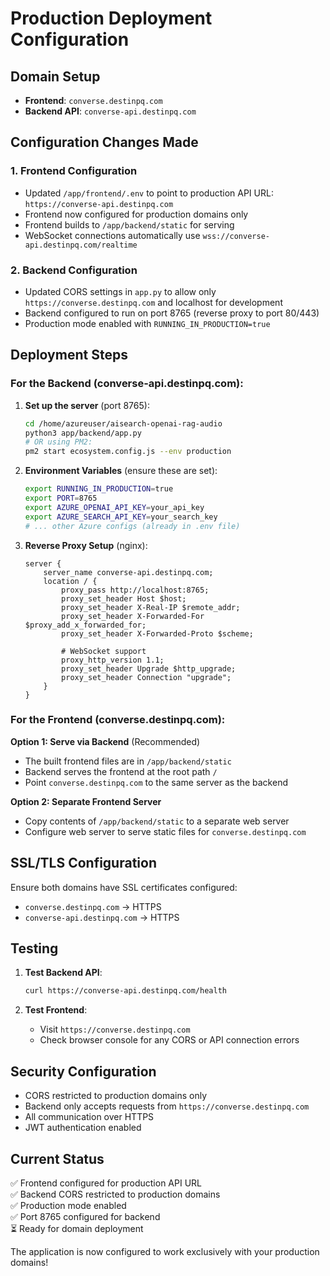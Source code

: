 # Production Deployment Configuration

## Domain Setup

- **Frontend**: `converse.destinpq.com`
- **Backend API**: `converse-api.destinpq.com`

## Configuration Changes Made

### 1. Frontend Configuration

- Updated `/app/frontend/.env` to point to production API URL: `https://converse-api.destinpq.com`
- Frontend now configured for production domains only
- Frontend builds to `/app/backend/static` for serving
- WebSocket connections automatically use `wss://converse-api.destinpq.com/realtime`

### 2. Backend Configuration

- Updated CORS settings in `app.py` to allow only `https://converse.destinpq.com` and localhost for development
- Backend configured to run on port 8765 (reverse proxy to port 80/443)
- Production mode enabled with `RUNNING_IN_PRODUCTION=true`

## Deployment Steps

### For the Backend (converse-api.destinpq.com):

1. **Set up the server** (port 8765):

   ```bash
   cd /home/azureuser/aisearch-openai-rag-audio
   python3 app/backend/app.py
   # OR using PM2:
   pm2 start ecosystem.config.js --env production
   ```

2. **Environment Variables** (ensure these are set):

   ```bash
   export RUNNING_IN_PRODUCTION=true
   export PORT=8765
   export AZURE_OPENAI_API_KEY=your_api_key
   export AZURE_SEARCH_API_KEY=your_search_key
   # ... other Azure configs (already in .env file)
   ```

3. **Reverse Proxy Setup** (nginx):
   ```nginx
   server {
       server_name converse-api.destinpq.com;
       location / {
           proxy_pass http://localhost:8765;
           proxy_set_header Host $host;
           proxy_set_header X-Real-IP $remote_addr;
           proxy_set_header X-Forwarded-For $proxy_add_x_forwarded_for;
           proxy_set_header X-Forwarded-Proto $scheme;

           # WebSocket support
           proxy_http_version 1.1;
           proxy_set_header Upgrade $http_upgrade;
           proxy_set_header Connection "upgrade";
       }
   }
   ```

### For the Frontend (converse.destinpq.com):

**Option 1: Serve via Backend** (Recommended)

- The built frontend files are in `/app/backend/static`
- Backend serves the frontend at the root path `/`
- Point `converse.destinpq.com` to the same server as the backend

**Option 2: Separate Frontend Server**

- Copy contents of `/app/backend/static` to a separate web server
- Configure web server to serve static files for `converse.destinpq.com`

## SSL/TLS Configuration

Ensure both domains have SSL certificates configured:

- `converse.destinpq.com` → HTTPS
- `converse-api.destinpq.com` → HTTPS

## Testing

1. **Test Backend API**:

   ```bash
   curl https://converse-api.destinpq.com/health
   ```

2. **Test Frontend**:
   - Visit `https://converse.destinpq.com`
   - Check browser console for any CORS or API connection errors

## Security Configuration

- CORS restricted to production domains only
- Backend only accepts requests from `https://converse.destinpq.com`
- All communication over HTTPS
- JWT authentication enabled

## Current Status

✅ Frontend configured for production API URL  
✅ Backend CORS restricted to production domains  
✅ Production mode enabled  
✅ Port 8765 configured for backend  
⏳ Ready for domain deployment

The application is now configured to work exclusively with your production domains!
